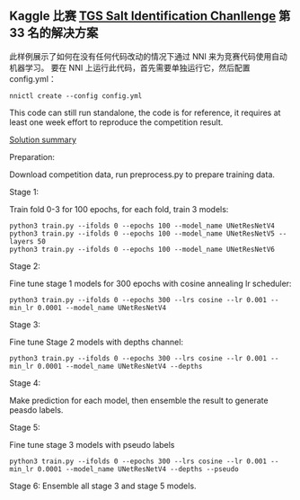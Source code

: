 ## Kaggle 比赛 [TGS Salt Identification Chanllenge](https://www.kaggle.com/c/tgs-salt-identification-challenge) 第 33 名的解决方案

此样例展示了如何在没有任何代码改动的情况下通过 NNI 来为竞赛代码使用自动机器学习。 要在 NNI 上运行此代码，首先需要单独运行它，然后配置 config.yml：

    nnictl create --config config.yml
    

This code can still run standalone, the code is for reference, it requires at least one week effort to reproduce the competition result.

[Solution summary](https://www.kaggle.com/c/tgs-salt-identification-challenge/discussion/69593)

Preparation:

Download competition data, run preprocess.py to prepare training data.

Stage 1:

Train fold 0-3 for 100 epochs, for each fold, train 3 models:

    python3 train.py --ifolds 0 --epochs 100 --model_name UNetResNetV4 
    python3 train.py --ifolds 0 --epochs 100 --model_name UNetResNetV5 --layers 50
    python3 train.py --ifolds 0 --epochs 100 --model_name UNetResNetV6
    

Stage 2:

Fine tune stage 1 models for 300 epochs with cosine annealing lr scheduler:

    python3 train.py --ifolds 0 --epochs 300 --lrs cosine --lr 0.001 --min_lr 0.0001 --model_name UNetResNetV4 
    

Stage 3:

Fine tune Stage 2 models with depths channel:

    python3 train.py --ifolds 0 --epochs 300 --lrs cosine --lr 0.001 --min_lr 0.0001 --model_name UNetResNetV4 --depths
    

Stage 4:

Make prediction for each model, then ensemble the result to generate peasdo labels.

Stage 5:

Fine tune stage 3 models with pseudo labels

    python3 train.py --ifolds 0 --epochs 300 --lrs cosine --lr 0.001 --min_lr 0.0001 --model_name UNetResNetV4 --depths --pseudo
    

Stage 6: Ensemble all stage 3 and stage 5 models.